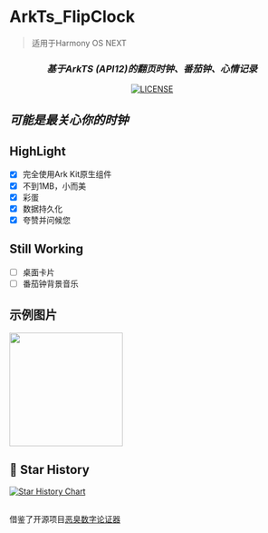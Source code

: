 # ArkTs_FlipClock
> 适用于Harmony OS NEXT

<div align="center">
  
### _基于ArkTS (API12)的翻页时钟、番茄钟、心情记录_
[![LICENSE](https://img.shields.io/badge/license-Anti%20996-blue.svg)](https://github.com/996icu/996.ICU/blob/master/LICENSE)
</div>

## _可能是最关心你的时钟_

## HighLight
- [X] 完全使用Ark Kit原生组件
- [X] 不到1MB，小而美
- [X] 彩蛋
- [X] 数据持久化
- [X] 夸赞并问候您

## Still Working
- [ ] 桌面卡片
- [ ] 番茄钟背景音乐

## 示例图片
<img src="./screenshot/sample4.gif" width="200px"/> 

## 🌟 Star History

[![Star History Chart](https://api.star-history.com/svg?repos=BlingCc233/ArkTs_FlipClock&type=Date)](https://star-history.com/#BlingCc233/ArkTs_FlipClock)

##
借鉴了开源项目[恶臭数字论证器](https://github.com/itorr/homo)

